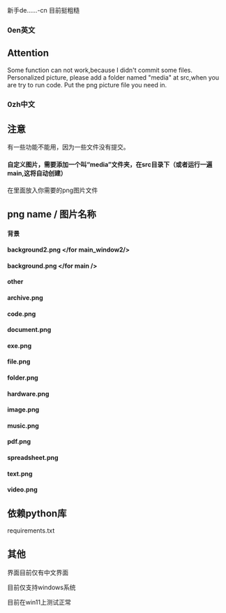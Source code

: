 新手de……-cn 目前挺粗糙
### 0en英文
## Attention
Some function can not work,because I didn't commit some files.
Personalized picture, please add a folder named "media" at src,when you are try to run code.
Put the png picture file you need in.


### 0zh中文
## 注意
有一些功能不能用，因为一些文件没有提交。
#### 自定义图片，需要添加一个叫“media”文件夹，在src目录下（或者运行一遍main,这将自动创建）
 在里面放入你需要的png图片文件

## png name / 图片名称
#### 背景
#### background2.png </for main_window2/>
#### background.png </for main />


#### other
#### archive.png
#### code.png
#### document.png
#### exe.png
#### file.png
#### folder.png
#### hardware.png
#### image.png
#### music.png
#### pdf.png
#### spreadsheet.png
#### text.png
#### video.png

## 依赖python库
requirements.txt


## 其他

界面目前仅有中文界面

目前仅支持windows系统

目前在win11上测试正常
